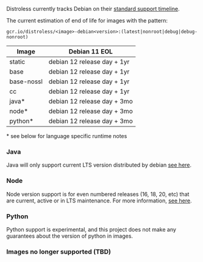 Distroless currently tracks Debian on their [standard support timeline](https://wiki.debian.org/DebianReleases#Production_Releases).

The current estimation of end of life for images with the pattern:

`gcr.io/distroless/<image>-debian<version>:(latest|nonroot|debug|debug-nonroot)`

| Image       | Debian 11 EOL               |
| ----------- | --------------------------- |
| static      | debian 12 release day + 1yr |
| base        | debian 12 release day + 1yr |
| base-nossl  | debian 12 release day + 1yr |
| cc          | debian 12 release day + 1yr |
| java*       | debian 12 release day + 3mo |
| node*       | debian 12 release day + 3mo |
| python*     | debian 12 release day + 3mo |

\* see below for language specific runtime notes


### Java
Java will only support current LTS version distributed by debian [see here](https://wiki.debian.org/Java).

### Node
Node version support is for even numbered releases (16, 18, 20, etc) that are current, active or in LTS maintenance. For more information, [see here](https://nodejs.org/en/about/releases/).

### Python
Python support is experimental, and this project does not make any guarantees about the version of python in images.

### Images no longer supported (TBD)
